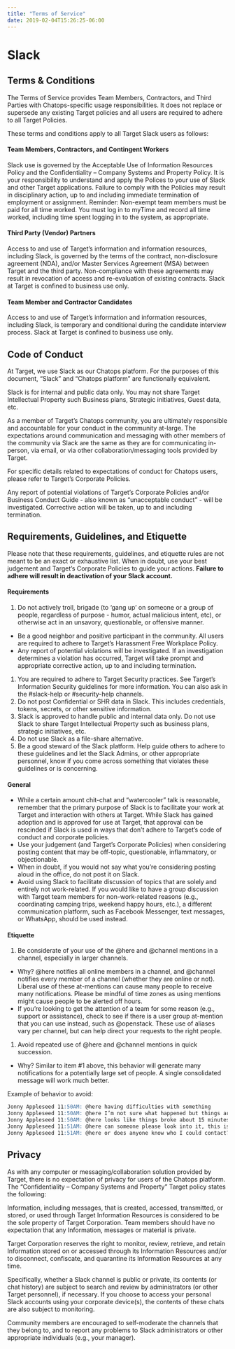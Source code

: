 ```yaml
---
title: "Terms of Service"
date: 2019-02-04T15:26:25-06:00
---
```


# Slack

## Terms & Conditions

The Terms of Service provides Team Members, Contractors, and Third Parties with Chatops-specific usage responsibilities. It does not replace or supersede any existing Target policies and all users are required to adhere to all Target Policies.

These terms and conditions apply to all Target Slack users as follows:

#### Team Members, Contractors, and Contingent Workers

Slack use is governed by the Acceptable Use of Information Resources Policy and the Confidentiality – Company Systems and Property Policy.  It is your responsibility to understand and apply the Polices to your use of Slack and other Target applications. Failure to comply with the Policies may result in disciplinary action, up to and including immediate termination of employment or assignment.
Reminder:  Non-exempt team members must be paid for all time worked. You must log in to myTime and record all time worked, including time spent logging in to the system, as appropriate.

#### Third Party (Vendor) Partners

Access to and use of Target’s information and information resources, including Slack, is governed by the terms of the contract, non-disclosure agreement (NDA), and/or Master Services Agreement (MSA) between Target and the third party.  Non-compliance with these agreements may result in revocation of access and re-evaluation of existing contracts. Slack at Target is confined to business use only.  

#### Team Member and Contractor Candidates

Access to and use of Target’s information and information resources, including Slack, is temporary and conditional during the candidate interview process.  Slack at Target is confined to business use only.

## Code of Conduct

At Target, we use Slack as our Chatops platform. For the purposes of this document, “Slack” and “Chatops platform” are functionally equivalent.

Slack is for internal and public data only. You may not share Target Intellectual Property such Business plans, Strategic initiatives, Guest data, etc.

As a member of Target’s Chatops community, you are ultimately responsible and accountable for your conduct in the community at-large. The expectations around communication and messaging with other members of the community via Slack are the same as they are for communicating in-person, via email, or via other collaboration/messaging tools provided by Target.

For specific details related to expectations of conduct for Chatops users, please refer to Target’s Corporate Policies.

Any report of potential violations of Target’s Corporate Policies and/or Business Conduct Guide - also known as “unacceptable conduct” - will be investigated. Corrective action will be taken, up to and including termination.

## Requirements, Guidelines, and Etiquette

Please note that these requirements, guidelines, and etiquette rules are not meant to be an exact or exhaustive list. When in doubt, use your best judgement and Target’s Corporate Policies to guide your actions. **Failure to adhere will result in deactivation of your Slack account.**

#### Requirements

1. Do not actively troll, brigade (to ‘gang up’ on someone or a group of people, regardless of purpose - humor, actual malicious intent, etc), or otherwise act in an unsavory, questionable, or offensive manner.
  - Be a good neighbor and positive participant in the community. All users are required to adhere to Target’s Harassment Free Workplace Policy.
  - Any report of potential violations will be investigated. If an investigation determines a violation has occurred, Target will take prompt and appropriate corrective action, up to and including termination.
1. You are required to adhere to Target Security practices. See Target’s Information Security guidelines for more information. You can also ask in the #slack-help or #security-help channels.
1. Do not post Confidential or SHR data in Slack. This includes credentials, tokens, secrets, or other sensitive information.
1. Slack is approved to handle public and internal data only. Do not use Slack to share Target Intellectual Property such as business plans, strategic initiatives, etc.
1. Do not use Slack as a file-share alternative.
1. Be a good steward of the Slack platform. Help guide others to adhere to these guidelines and let the Slack Admins, or other appropriate personnel, know if you come across something that violates these guidelines or is concerning.

#### General

- While a certain amount chit-chat and “watercooler” talk is reasonable, remember that the primary purpose of Slack is to facilitate your work at Target and interaction with others at Target. While Slack has gained adoption and is approved for use at Target, that approval can be rescinded if Slack is used in ways that don’t adhere to Target’s code of conduct and corporate policies.
- Use your judgement (and Target’s Corporate Policies) when considering posting content that may be off-topic, questionable, inflammatory, or objectionable.
- When in doubt, if you would not say what you’re considering posting aloud in the office, do not post it on Slack.
- Avoid using Slack to facilitate discussion of topics that are solely and entirely not work-related. If you would like to have a group discussion with Target team members for non-work-related reasons (e.g., coordinating camping trips, weekend happy hours, etc.), a different communication platform, such as Facebook Messenger, text messages, or WhatsApp, should be used instead.

#### Etiquette

1. Be considerate of your use of the @here and @channel mentions in a channel, especially in larger channels.
  - Why? @here notifies all online members in a channel, and @channel notifies every member of a channel (whether they are online or not). Liberal use of these at-mentions can cause many people to receive many notifications. Please be mindful of time zones as using mentions might cause people to be alerted off hours.
  - If you’re looking to get the attention of a team for some reason (e.g., support or assistance), check to see if there is a user group at-mention that you can use instead, such as @openstack. These use of aliases vary per channel, but can help direct your requests to the right people.
1. Avoid repeated use of @here and @channel mentions in quick succession.
  - Why? Similar to item #1 above, this behavior will generate many notifications for a potentially large set of people. A single consolidated message will work much better.

Example of behavior to avoid:

```md
Jonny Appleseed 11:50AM: @here having difficulties with something
Jonny Appleseed 11:50AM: @here I’m not sure what happened but things are broken
Jonny Appleseed 11:50AM: @here looks like things broke about 15 minutes ago
Jonny Appleseed 11:51AM: @here can someone please look into it, this is important
Jonny Appleseed 11:51AM: @here or does anyone know who I could contact?
```

## Privacy

As with any computer or messaging/collaboration solution provided by Target, there is no expectation of privacy for users of the Chatops platform. The “Confidentiality – Company Systems and Property” Target policy states the following:

Information, including messages, that is created, accessed, transmitted, or stored, or used through Target Information Resources is considered to be the sole property of Target Corporation. Team members should have no expectation that any Information, messages or material is private.

Target Corporation reserves the right to monitor, review, retrieve, and retain Information stored on or accessed through its Information Resources and/or to disconnect, confiscate, and quarantine its Information Resources at any time.

Specifically, whether a Slack channel is public or private, its contents (or chat history) are subject to search and review by administrators (or other Target personnel), if necessary. If you choose to access your personal Slack accounts using your corporate device(s), the contents of these chats are also subject to monitoring.

Community members are encouraged to self-moderate the channels that they belong to, and to report any problems to Slack administrators or other appropriate individuals (e.g., your manager).
